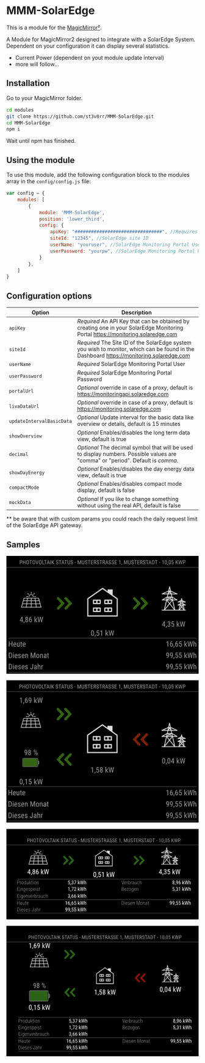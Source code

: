 # MMM-SolarEdge

This is a module for the [MagicMirror²](https://github.com/MichMich/MagicMirror/).

A Module for MagicMirror2 designed to integrate with a SolarEdge System. Dependent on your configuration it can display several statistics.

- Current Power (dependent on yout module update interval)
- more will follow...

## Installation
Go to your MagicMirror folder.
```bash
cd modules
git clone https://github.com/st3v0rr/MMM-SolarEdge.git
cd MMM-SolarEdge
npm i
```
Wait until npm has finished.

## Using the module

To use this module, add the following configuration block to the modules array in the `config/config.js` file:

```js
var config = {
    modules: [
        {
            module: 'MMM-SolarEdge',
            position: 'lower_third',
            config: {
                apiKey: "################################", //Requires your own API Key
                siteId: "12345", //SolarEdge site ID
                userName: "youruser", //SolarEdge Monitoring Portal User
                userPassword: "yourpw", //SolarEdge Monitoring Portal Password
            }
        },
    ]
}
```

## Configuration options

| Option                            | Description
|-----------------                  |-----------
| `apiKey`                          | *Required* An API Key that can be obtained by creating one in your SolarEdge Monitoring Portal https://monitoring.solaredge.com
| `siteId`                          | *Required* The Site ID of the SolarEdge system you wish to monitor, which can be found in the Dashboard https://monitoring.solaredge.com
| `userName`                        | *Required* SolarEdge Monitoring Portal User
| `userPassword`                    | *Required* SolarEdge Monitoring Portal Password
| `portalUrl`                       | *Optional* override in case of a proxy, default is https://monitoringapi.solaredge.com
| `livaDataUrl`                     | *Optional* override in case of a proxy, default is https://monitoring.solaredge.com
| `updateIntervalBasicData`         | *Optional* Update interval for the basic data like overview or details, default is 15 minutes
| `showOverview`                    | *Optional* Enables/disables the long term data view, default is true
| `decimal`                         | *Optional* The decimal symbol that will be used to display numbers. Possible values are "comma" or "period". Default is *comma*.
| `showDayEnergy`                   | *Optional* Enables/disables the day energy data view, default is true
| `compactMode`                     | *Optional* Enables/disables compact mode display, default is false
| `mockData`                        | *Optional* If you like to change something without using the real API, default is false
** be aware that with custom params you could reach the daily request limit of the SolarEdge API gateway.

## Samples
![alt text](/docs/SolarEdgePv.png "Example")

![alt text](/docs/SolarEdgePvBattery.png "Example")

![alt text](/docs/SolarEdgePvCompactMode.png "Example")

![alt text](/docs/SolarEdgePvBatteryCompactMode.png "Example")
